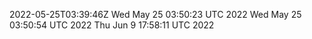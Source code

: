 2022-05-25T03:39:46Z
Wed May 25 03:50:23 UTC 2022
Wed May 25 03:50:54 UTC 2022
Thu Jun  9 17:58:11 UTC 2022
